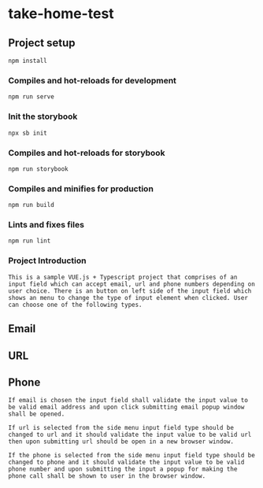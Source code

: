 # take-home-test

## Project setup
```
npm install
```

### Compiles and hot-reloads for development
```
npm run serve
```

### Init the storybook
```
npx sb init
```

### Compiles and hot-reloads for storybook
```
npm run storybook
```

### Compiles and minifies for production
```
npm run build
```

### Lints and fixes files
```
npm run lint
```

### Project Introduction
```
This is a sample VUE.js + Typescript project that comprises of an input field which can accept email, url and phone numbers depending on user choice. There is an button on left side of the input field which shows an menu to change the type of input element when clicked. User can choose one of the following types.
```

## Email
## URL
## Phone

```
If email is chosen the input field shall validate the input value to be valid email address and upon click submitting email popup window shall be opened.
```

```
If url is selected from the side menu input field type should be changed to url and it should validate the input value to be valid url then upon submitting url should be open in a new browser window.
```

```
If the phone is selected from the side menu input field type should be changed to phone and it should validate the input value to be valid phone number and upon submitting the input a popup for making the phone call shall be shown to user in the browser window.
```
